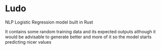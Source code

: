 # Ludo
NLP Logistic Regression model built in Rust

It contains some random training data and its expected outputs although it would be advisable to generate better and more of it so the model starts
predicting nicer values
